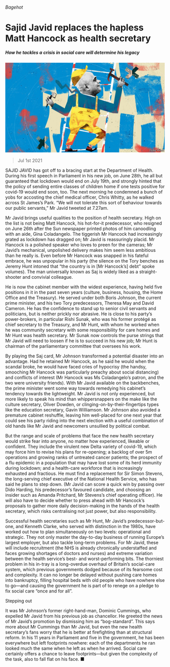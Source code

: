 ###### Bagehot

# Sajid Javid replaces the hapless Matt Hancock as health secretary 

##### How he tackles a crisis in social care will determine his legacy 

![image](images/20210703_BRD000_0.jpg) 

> Jul 1st 2021 

SAJID JAVID has got off to a bracing start at the Department of Health. During his first speech in Parliament in his new job, on June 28th, he all but guaranteed that lockdown would end on July 19th, and strongly hinted that the policy of sending entire classes of children home if one tests positive for covid-19 would end soon, too. The next morning he condemned a bunch of yobs for accosting the chief medical officer, Chris Whitty, as he walked across St James’s Park. “We will not tolerate this sort of behaviour towards our public servants,” Mr Javid tweeted at 7.27am.

Mr Javid brings useful qualities to the position of health secretary. High on the list is not being Matt Hancock, his hot-for-it predecessor, who resigned on June 26th after the Sun newspaper printed photos of him canoodling with an aide, Gina Coladangelo. The tiggerish Mr Hancock had increasingly grated as lockdown has dragged on; Mr Javid is reassuringly placid. Mr Hancock is a polished speaker who loves to preen for the cameras; Mr Javid’s mechanical, unpolished delivery makes him seem less ambitious than he really is. Even before Mr Hancock was snapped in his fateful embrace, he was unpopular in his party (the silence on the Tory benches as Jeremy Hunt intoned that “the country is in [Mr Hancock’s] debt” spoke volumes). The man universally known as Saj is widely liked as a straight-shooter and convivial colleague.


He is now the cabinet member with the widest experience, having held five positions in it in the past seven years (culture, business, housing, the Home Office and the Treasury). He served under both Boris Johnson, the current prime minister, and his two Tory predecessors, Theresa May and David Cameron. He has the confidence to stand up to senior civil servants and politicians, but is neither prickly nor abrasive. He is close to his party’s power-brokers, in particular Rishi Sunak, who was his former protégé as chief secretary to the Treasury, and Mr Hunt, with whom he worked when he was community secretary with some responsibility for care homes and Mr Hunt was health secretary. Mr Sunak now controls the purse strings that Mr Javid will need to loosen if he is to succeed in his new job; Mr Hunt is chairman of the parliamentary committee that oversees his work.

By playing the Saj card, Mr Johnson transformed a potential disaster into an advantage. Had he retained Mr Hancock, as he said he would when the scandal broke, he would have faced cries of hypocrisy (the handsy, smooching Mr Hancock was particularly preachy about social distancing) and conflicts of interest (Mr Hancock was Ms Coladangelo’s patron, and the two were university friends). With Mr Javid available on the backbenches, the prime minister went some way towards remedying his cabinet’s tendency towards the lightweight. Mr Javid is not only experienced, but more likely to speak his mind than whippersnappers on the make like the culture secretary, Oliver Dowden, or clinging-on-by-their-fingertips types like the education secretary, Gavin Williamson. Mr Johnson also avoided a premature cabinet reshuffle, leaving him well-placed for one next year that could see his party riding into the next election with a useful combination of old hands like Mr Javid and newcomers unsullied by political combat.

But the range and scale of problems that face the new health secretary would strike fear into anyone, no matter how experienced, likeable or confident. They include the virulent new Delta variety of covid-19, which may force him to revise his plans for re-opening; a backlog of over 5m operations and growing ranks of untreated cancer patients; the prospect of a flu epidemic in a population that may have lost some of its herd immunity during lockdown; and a health-care workforce that is increasingly exhausted and fractious. He must find a replacement for Sir Simon Stevens, the long-serving chief executive of the National Health Service, who has said he plans to step down. (Mr Javid can score a quick win by passing over Dido Harding, his predecessor’s favoured candidate, and choosing an insider such as Amanda Pritchard, Mr Stevens’s chief operating officer). He will also have to decide whether to press ahead with Mr Hancock’s proposals to gather more daily decision-making in the hands of the health secretary, which risks centralising not just power, but also responsibility.

Successful health secretaries such as Mr Hunt, Mr Javid’s predecessor-but-one, and Kenneth Clarke, who served with distinction in the 1980s, have worked out how to plan simultaneously on two levels: operational and strategic. They not only master the day-to-day business of running Europe’s largest employer, but also tackle long-term problems. For Mr Javid, these will include recruitment (the NHS is already chronically understaffed and faces growing shortages of doctors and nurses) and extreme variation between the health service’s best- and worst-performing bits. The thorniest problem in his in-tray is a long-overdue overhaul of Britain’s social-care system, which previous governments dodged because of its fearsome cost and complexity. It can no longer be delayed without pushing care homes into bankruptcy, filling hospital beds with old people who have nowhere else to go—and causing the government he is part of to renege on a pledge to fix social care “once and for all”.

Stepping out

It was Mr Johnson’s former right-hand-man, Dominic Cummings, who expelled Mr Javid from his previous job as chancellor. He greeted the news of Mr Javid’s promotion by dismissing him as “bog-standard”. This says more about Mr Cummings than Mr Javid, but even the new health secretary’s fans worry that he is better at firefighting than at structural reform. In his 11 years in Parliament and five in the government, he has been everywhere but left footprints nowhere: each of the departments he ran looked much the same when he left as when he arrived. Social care certainly offers a chance to leave footprints—but given the complexity of the task, also to fall flat on his face. ■


